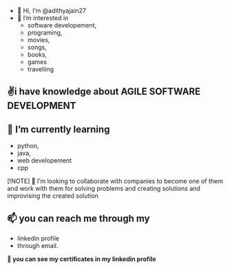 - 👋 Hi, I’m @adithyajain27
- 👀 I’m interested in
  * software developement,
  * programing,
  * movies,
  * songs,
  * books,
  * games
  * travelling
    
## ✌️i have knowledge about **AGILE SOFTWARE DEVELOPMENT** 
   
    
## 🌱 I’m currently learning
  * python,
  * java,
  * web developement
  * cpp

    
[!NOTE] 💞️ I’m looking to
     collaborate with companies to become one of them and work with them for solving problems and creating solutions and improvising the created solution
## 📫 you can reach me through my
  * linkedin profile
  * through email.
  
  
  **👀 you can see my certificates in my linkedin profile**
 
    

<!---
adithyajain27/adithyajain27 is a ✨ special ✨ repository because its `README.md` (this file) appears on your GitHub profile.
You can click the Preview link to take a look at your changes.
--->
